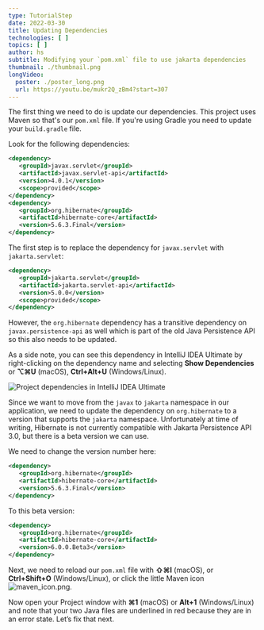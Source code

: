 ```yaml
---
type: TutorialStep
date: 2022-03-30
title: Updating Dependencies
technologies: [ ]
topics: [ ]
author: hs
subtitle: Modifying your `pom.xml` file to use jakarta dependencies
thumbnail: ./thumbnail.png
longVideo:
  poster: ./poster_long.png
  url: https://youtu.be/mukr2Q_zBm4?start=307
---
```


The first thing we need to do is update our dependencies. This project uses Maven so that's our `pom.xml` file. If you're using Gradle you need to update your `build.gradle` file.

Look for the following dependencies:

```xml
<dependency>
   <groupId>javax.servlet</groupId>
   <artifactId>javax.servlet-api</artifactId>
   <version>4.0.1</version>
   <scope>provided</scope>  
</dependency>
<dependency>
   <groupId>org.hibernate</groupId>
   <artifactId>hibernate-core</artifactId>
   <version>5.6.3.Final</version>
</dependency>
```

The first step is to replace the dependency for `javax.servlet` with `jakarta.servlet`:

```xml
<dependency>
   <groupId>jakarta.servlet</groupId>
   <artifactId>jakarta.servlet-api</artifactId>
   <version>5.0.0</version>
   <scope>provided</scope>
</dependency>
```

However, the `org.hibernate` dependency has a transitive dependency on `javax.persistence-api` as well which is part of the old Java Persistence API so this also needs to be updated.

As a side note, you can see this dependency in IntelliJ IDEA Ultimate by right-clicking on the dependency name and selecting **Show Dependencies** or **⌥⌘U** (macOS), **Ctrl+Alt+U** (Windows/Linux).

![Project dependencies in IntelliJ IDEA Ultimate](hibernate-dependencies.png)

Since we want to move from the `javax` to `jakarta` namespace in our application, we need to update the dependency on `org.hibernate` to a version that supports the `jakarta` namespace. Unfortunately at time of writing, Hibernate is not currently compatible with Jakarta Persistence API 3.0, but there is a beta version we can use.

We need to change the version number here:

```xml
<dependency>
   <groupId>org.hibernate</groupId>
   <artifactId>hibernate-core</artifactId>
   <version>5.6.3.Final</version>
</dependency>
```

To this beta version:

```xml
<dependency>
   <groupId>org.hibernate</groupId>
   <artifactId>hibernate-core</artifactId>
   <version>6.0.0.Beta3</version>
</dependency>
```

Next, we need to reload our `pom.xml` file with **⇧⌘I** (macOS), or **Ctrl+Shift+O** (Windows/Linux), or click the little Maven icon ![maven_icon.png](maven_icon.png).

Now open your Project window with **⌘1** (macOS) or **Alt+1** (Windows/Linux) and note that your two Java files are underlined in red because they are in an error state. Let’s fix that next.
